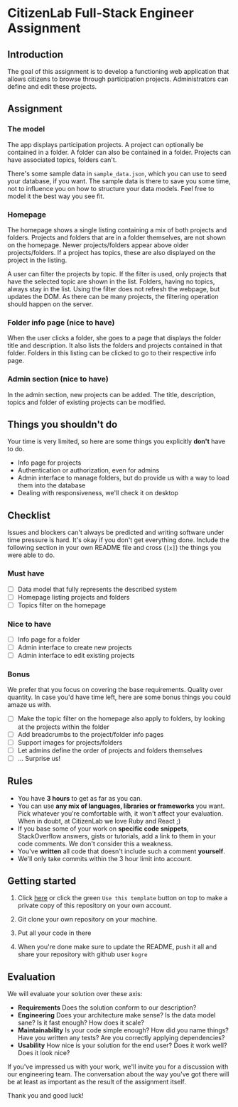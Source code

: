 # CitizenLab Full-Stack Engineer Assignment

## Introduction

The goal of this assignment is to develop a functioning web application that allows citizens to browse through participation projects. Administrators can define and edit these projects.

## Assignment

### The model

The app displays participation projects. A project can optionally be contained in a folder. A folder can also be contained in a folder. Projects can have associated topics, folders can't.

There's some sample data in `sample_data.json`, which you can use to seed your database, if you want. The sample data is there to save you some time, not to influence you on how to structure your data models. Feel free to model it the best way you see fit.

### Homepage

The homepage shows a single listing containing a mix of both projects and folders. Projects and folders that are in a folder themselves, are not shown on the homepage. Newer projects/folders appear above older projects/folders. If a project has topics, these are also displayed on the project in the listing.

A user can filter the projects by topic. If the filter is used, only projects that have the selected topic are shown in the list. Folders, having no topics, always stay in the list. Using the filter does not refresh the webpage, but updates the DOM. As there can be many projects, the filtering operation should happen on the server.

### Folder info page (nice to have)

When the user clicks a folder, she goes to a page that displays the folder title and description. It also lists the folders and projects contained in that folder. Folders in this listing can be clicked to go to their respective info page.

### Admin section (nice to have)

In the admin section, new projects can be added. The title, description, topics and folder of existing projects can be modified.

## Things you shouldn't do

Your time is very limited, so here are some things you explicitly **don't** have to do.
- Info page for projects
- Authentication or authorization, even for admins
- Admin interface to manage folders, but do provide us with a way to load them into the database
- Dealing with responsiveness, we'll check it on desktop

## Checklist

Issues and blockers can't always be predicted and writing software under time pressure is hard. It's okay if you don't get everything done. Include the following section in your own README file and cross (`[x]`) the things you were able to do.

### Must have
- [ ] Data model that fully represents the described system
- [ ] Homepage listing projects and folders
- [ ] Topics filter on the homepage

### Nice to have
- [ ] Info page for a folder
- [ ] Admin interface to create new projects
- [ ] Admin interface to edit existing projects

### Bonus
We prefer that you focus on covering the base requirements. Quality over quantity. In case you'd have time left, here are some bonus things you could amaze us with.

- [ ] Make the topic filter on the homepage also apply to folders, by looking at the projects within the folder
- [ ] Add breadcrumbs to the project/folder info pages
- [ ] Support images for projects/folders
- [ ] Let admins define the order of projects and folders themselves
- [ ] ... Surprise us!

## Rules

* You have **3 hours** to get as far as you can.
* You can use **any mix of languages, libraries or frameworks** you want. Pick whatever you're comfortable with, it won't affect your evaluation. When in doubt, at CitizenLab we love Ruby and React ;)
* If you base some of your work on **specific code snippets**, StackOverflow answers, gists or tutorials, add a link to them in your code comments. We don't consider this a weakness.
* You've **written** all code that doesn't include such a comment **yourself**.
* We'll only take commits within the 3 hour limit into account.

## Getting started

1. Click [here](https://github.com/CitizenLabDotCo/cl-assignment-full-stack/generate) or click the green `Use this template` button on top to make a private copy of this repository on your own account.

2. Git clone your own repository on your machine.

3. Put all your code in there

4. When you're done make sure to update the README, push it all and share your repository with github user `kogre`

## Evaluation

We will evaluate your solution over these axis:

* **Requirements** Does the solution conform to our description?
* **Engineering** Does your architecture make sense? Is the data model sane? Is it fast enough? How does it scale?
* **Maintainability** Is your code simple enough? How did you name things? Have you written any tests? Are you correctly applying dependencies?
* **Usability** How nice is your solution for the end user? Does it work well? Does it look nice?

If you've impressed us with your work, we'll invite you for a discussion with our engineering team. The conversation about the way you've got there will be at least as important as the result of the assignment itself.

Thank you and good luck!
